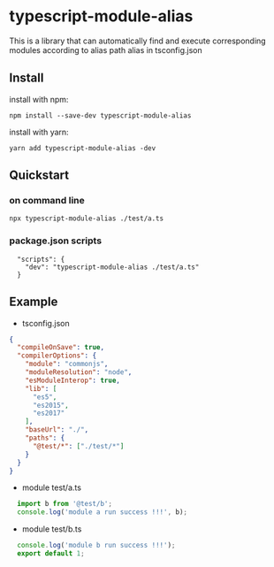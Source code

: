 # typescript-module-alias

This is a library that can automatically find and execute corresponding modules according to alias path alias in tsconfig.json

## Install

install with npm:
```
npm install --save-dev typescript-module-alias
```

install with yarn:
```
yarn add typescript-module-alias -dev
```

## Quickstart

### on command line
```
npx typescript-module-alias ./test/a.ts
```

### package.json scripts
```
  "scripts": {
    "dev": "typescript-module-alias ./test/a.ts"
  }
```

## Example
- tsconfig.json
```json
{
  "compileOnSave": true,
  "compilerOptions": {
    "module": "commonjs",
    "moduleResolution": "node",
    "esModuleInterop": true,
    "lib": [
      "es5",
      "es2015",
      "es2017"
    ],
    "baseUrl": "./",
    "paths": {
      "@test/*": ["./test/*"]
    }
  }
}
```
- module test/a.ts
```ts
  import b from '@test/b';
  console.log('module a run success !!!', b);
```

- module test/b.ts
```ts
  console.log('module b run success !!!');
  export default 1;
```


